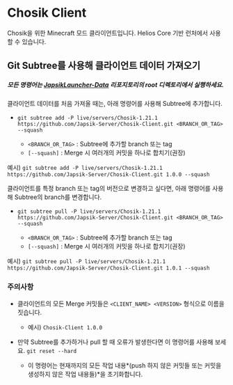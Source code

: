 # Chosik Client
Chosik을 위한 Minecraft 모드 클라이언트입니다.
Helios Core 기반 런처에서 사용할 수 있습니다.

## Git Subtree를 사용해 클라이언트 데이터 가져오기
##### 모든 명령어는 [JapsikLauncher-Data](https://github.com/Japsik-Server/JapsikLauncher-Data) 리포지토리의 root 디렉토리에서 실행하세요.
클라이언트 데이터를 처음 가져올 때는, 아래 명령어를 사용해 Subtree에 추가합니다.

- `git subtree add -P live/servers/Chosik-1.21.1 https://github.com/Japsik-Server/Chosik-Client.git <BRANCH_OR_TAG> --squash`

  - `<BRANCH_OR_TAG>` : Subtree에 추가할 branch 또는 tag
  - `[--squash]` : Merge 시 여러개의 커밋을 하나로 합치기(권장)

예시) `git subtree add -P live/servers/Chosik-1.21.1 https://github.com/Japsik-Server/Chosik-Client.git 1.0.0 --squash`

클라이언트를 특정 branch 또는 tag의 버전으로 변경하고 싶다면, 아래 명령어를 사용해 Subtree의 branch를 변경합니다.

- `git subtree pull -P live/servers/Chosik-1.21.1 https://github.com/Japsik-Server/Chosik-Client.git <BRANCH_OR_TAG> --squash`

  - `<BRANCH_OR_TAG>` : Subtree에 추가할 branch 또는 tag
  - `[--squash]` : Merge 시 여러개의 커밋을 하나로 합치기(권장)

예시) `git subtree pull -P live/servers/Chosik-1.21.1 https://github.com/Japsik-Server/Chosik-Client.git 1.0.1 --squash`

### 주의사항
- 클라이언트의 모든 Merge 커밋들은 `<CLIENT_NAME> <VERSION>` 형식으로 이름을 짓습니다.

  - 예시) `Chosik-Client 1.0.0`

- 만약 Subtree를 추가하거나 pull 할 때 오류가 발생한다면 이 명령어를 사용해 보세요. `git reset --hard`

  - 이 명령어는 현재까지의 모든 작업 내용*(push 하지 않은 커밋들 또는 커밋을 생성하지 않은 작업 내용들)*을 초기화합니다.